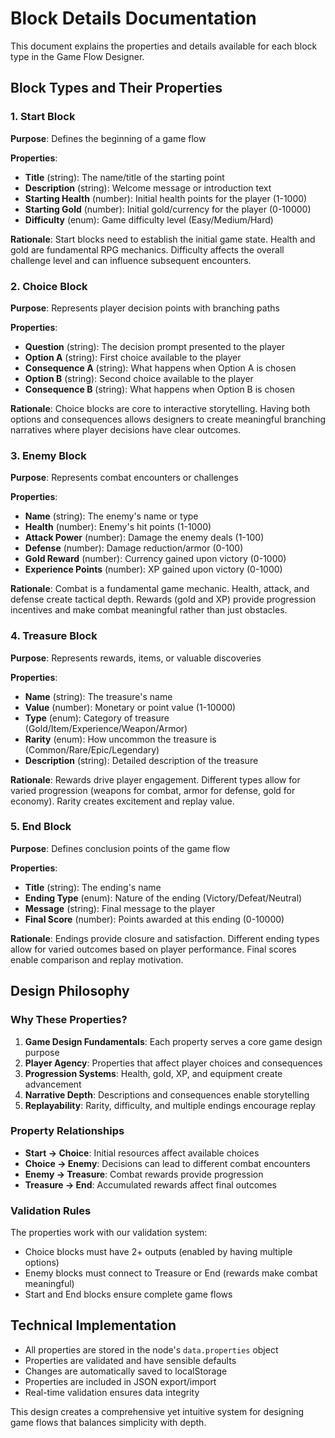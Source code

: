 # Block Details Documentation

This document explains the properties and details available for each block type in the Game Flow Designer.

## Block Types and Their Properties

### 1. Start Block
**Purpose**: Defines the beginning of a game flow

**Properties**:
- **Title** (string): The name/title of the starting point
- **Description** (string): Welcome message or introduction text
- **Starting Health** (number): Initial health points for the player (1-1000)
- **Starting Gold** (number): Initial gold/currency for the player (0-10000)
- **Difficulty** (enum): Game difficulty level (Easy/Medium/Hard)

**Rationale**: Start blocks need to establish the initial game state. Health and gold are fundamental RPG mechanics. Difficulty affects the overall challenge level and can influence subsequent encounters.

### 2. Choice Block
**Purpose**: Represents player decision points with branching paths

**Properties**:
- **Question** (string): The decision prompt presented to the player
- **Option A** (string): First choice available to the player
- **Consequence A** (string): What happens when Option A is chosen
- **Option B** (string): Second choice available to the player
- **Consequence B** (string): What happens when Option B is chosen

**Rationale**: Choice blocks are core to interactive storytelling. Having both options and consequences allows designers to create meaningful branching narratives where player decisions have clear outcomes.

### 3. Enemy Block
**Purpose**: Represents combat encounters or challenges

**Properties**:
- **Name** (string): The enemy's name or type
- **Health** (number): Enemy's hit points (1-1000)
- **Attack Power** (number): Damage the enemy deals (1-100)
- **Defense** (number): Damage reduction/armor (0-100)
- **Gold Reward** (number): Currency gained upon victory (0-1000)
- **Experience Points** (number): XP gained upon victory (0-1000)

**Rationale**: Combat is a fundamental game mechanic. Health, attack, and defense create tactical depth. Rewards (gold and XP) provide progression incentives and make combat meaningful rather than just obstacles.

### 4. Treasure Block
**Purpose**: Represents rewards, items, or valuable discoveries

**Properties**:
- **Name** (string): The treasure's name
- **Value** (number): Monetary or point value (1-10000)
- **Type** (enum): Category of treasure (Gold/Item/Experience/Weapon/Armor)
- **Rarity** (enum): How uncommon the treasure is (Common/Rare/Epic/Legendary)
- **Description** (string): Detailed description of the treasure

**Rationale**: Rewards drive player engagement. Different types allow for varied progression (weapons for combat, armor for defense, gold for economy). Rarity creates excitement and replay value.

### 5. End Block
**Purpose**: Defines conclusion points of the game flow

**Properties**:
- **Title** (string): The ending's name
- **Ending Type** (enum): Nature of the ending (Victory/Defeat/Neutral)
- **Message** (string): Final message to the player
- **Final Score** (number): Points awarded at this ending (0-10000)

**Rationale**: Endings provide closure and satisfaction. Different ending types allow for varied outcomes based on player performance. Final scores enable comparison and replay motivation.

## Design Philosophy

### Why These Properties?

1. **Game Design Fundamentals**: Each property serves a core game design purpose
2. **Player Agency**: Properties that affect player choices and consequences
3. **Progression Systems**: Health, gold, XP, and equipment create advancement
4. **Narrative Depth**: Descriptions and consequences enable storytelling
5. **Replayability**: Rarity, difficulty, and multiple endings encourage replay

### Property Relationships

- **Start → Choice**: Initial resources affect available choices
- **Choice → Enemy**: Decisions can lead to different combat encounters
- **Enemy → Treasure**: Combat rewards provide progression
- **Treasure → End**: Accumulated rewards affect final outcomes

### Validation Rules

The properties work with our validation system:
- Choice blocks must have 2+ outputs (enabled by having multiple options)
- Enemy blocks must connect to Treasure or End (rewards make combat meaningful)
- Start and End blocks ensure complete game flows

## Technical Implementation

- All properties are stored in the node's `data.properties` object
- Properties are validated and have sensible defaults
- Changes are automatically saved to localStorage
- Properties are included in JSON export/import
- Real-time validation ensures data integrity

This design creates a comprehensive yet intuitive system for designing game flows that balances simplicity with depth.
